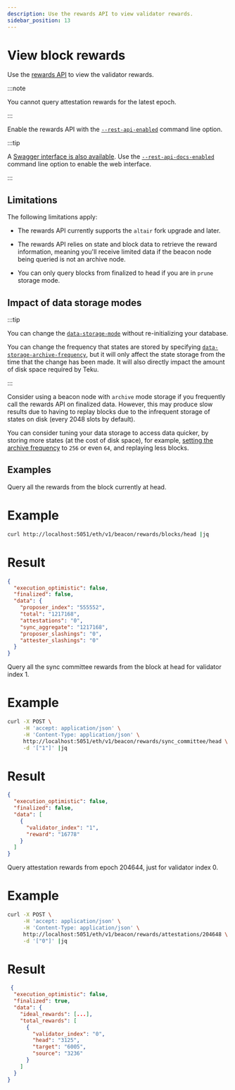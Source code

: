 ```yaml
---
description: Use the rewards API to view validator rewards.
sidebar_position: 13
---
```


# View block rewards

Use the [rewards API](https://consensys.github.io/teku/#tag/Rewards) to view the validator rewards.

:::note

You cannot query attestation rewards for the latest epoch.

:::

Enable the rewards API with the [`--rest-api-enabled`](../reference/cli/index.md#rest-api-enabled) command line option.

:::tip

A [Swagger interface is also available](../reference/rest.md#enable-the-rest-api-service). Use the [`--rest-api-docs-enabled`](../reference/cli/index.md#rest-api-docs-enabled) command line option to enable the web interface.

:::

## Limitations

The following limitations apply:

- The rewards API currently supports the `altair` fork upgrade and later.

- The rewards API relies on state and block data to retrieve the reward information, meaning you'll receive limited data if the beacon node being queried is not an archive node.

- You can only query blocks from finalized to head if you are in `prune` storage mode.

## Impact of data storage modes

:::tip

You can change the [`data-storage-mode`](../reference/cli/index.md#data-storage-mode) without re-initializing your database.

You can change the frequency that states are stored by specifying [`data-storage-archive-frequency`](../reference/cli#data-storage-archive-frequency), but it will only affect the state storage from the time that the change has been made. It will also directly impact the amount of disk space required by Teku.

:::

Consider using a beacon node with `archive` mode storage if you frequently call the rewards API on finalized data. However, this may produce slow results due to having to replay blocks due to the infrequent storage of states on disk (every 2048 slots by default).

You can consider tuning your data storage to access data quicker, by storing more states (at the cost of disk space), for example, [setting the archive frequency](../reference/cli/index.md#data-storage-archive-frequency) to `256` or even `64`, and replaying less blocks.

## Examples

Query all the rewards from the block currently at head.

<!--tabs-->

# Example

```bash
curl http://localhost:5051/eth/v1/beacon/rewards/blocks/head |jq
```

# Result

```json
{
  "execution_optimistic": false,
  "finalized": false,
  "data": {
    "proposer_index": "555552",
    "total": "1217168",
    "attestations": "0",
    "sync_aggregate": "1217168",
    "proposer_slashings": "0",
    "attester_slashings": "0"
  }
}
```

<!--/tabs-->

Query all the sync committee rewards from the block at head for validator index 1.

<!--tabs-->

# Example

```bash
curl -X POST \
     -H 'accept: application/json' \
     -H 'Content-Type: application/json' \
     http://localhost:5051/eth/v1/beacon/rewards/sync_committee/head \
     -d '["1"]' |jq
```

# Result

```json
{
  "execution_optimistic": false,
  "finalized": false,
  "data": [
    {
      "validator_index": "1",
      "reward": "16778"
    }
  ]
}
```

<!--/tabs-->

Query attestation rewards from epoch 204644, just for validator index 0.

<!--tabs-->

# Example

```bash
curl -X POST \
     -H 'accept: application/json' \
     -H 'Content-Type: application/json' \
     http://localhost:5051/eth/v1/beacon/rewards/attestations/204648 \
     -d '["0"]' |jq
```

# Result

```json
 {
  "execution_optimistic": false,
  "finalized": true,
  "data": {
    "ideal_rewards": [...],
    "total_rewards": [
      {
        "validator_index": "0",
        "head": "3125",
        "target": "6005",
        "source": "3236"
      }
    ]
  }
}
```

